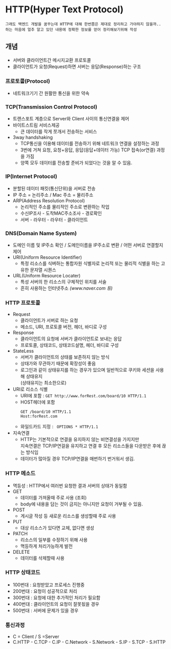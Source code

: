 # HTTP(Hyper Text Protocol)
```
그래도 백엔드 개발을 꿈꾸는데 HTTP에 대해 한번쯤은 제대로 정리하고 가야하지 않을까..
하는 마음에 얼추 알고 있던 내용에 정확한 정보를 얻어 정리해보기위해 작성
```


## 개념
* 서버와 클라이언트간 메시지교환 프로토콜
* 클라이언트가 요청(Request)하면 서버는 응답(Response)하는 구조

### 프로토콜(Protocol)
* 네트워크기기 간 원활한 통신을 위한 약속

### TCP(Transmission Control Protocol)
* 트랜스포트 계층으로 Server와 Client 사이의 통신연결을 제어
* 바이트스트림 서비스제공
  - 큰 데이터를 작게 쪼개서 전송하는 서비스
* 3way handshaking
  - TCP통신을 이용해 데이터를 전송하기 위해 네트워크 연결을 설정하는 과정
  - 3번에 거쳐 요청, 요청+응답, 응답(응답+데이터 가능) TCP 접속(or연결) 과정을 가짐
  - 양쪽 모두 데이터를 전송할 준비가 되었다는 것을 알 수 있음.

### IP(Internet Protocol)
* 분할된 데이터 패킷(통신단위)을 서버로 전송
* IP 주소 = 논리주소 / Mac 주소 = 물리주소
* ARP(Address Resolution Protocol)
  - 논리적인 주소를 물리적인 주소로 변환하는 작업
  - 수신IP조사 - 도착MAC주소조사 - 경로확인
  - 서버 - 라우터 - 라우터 - 클라이언트

### DNS(Domain Name System)
* 도메인 이름 및 IP주소 확인 / 도메인이름을 IP주소로 변환 / 어떤 서버로 연결할지 제어
* URI(Uniform Resource Identifier)
  - 특정 리소스를 식벼하는 통합자원 식별자로 논리적 또는 물리적 식별을 하는 고유한 문자열 시퀀스 
* URL(Uniform Resource Locater)
  - 특성 서버의 한 리소스의 구체적인 위치를 서술
  - 흔히 사용하는 인터넷주소 _(<k>www<k>.naver.com 등)_

### HTTP 프로토콜
* Request 
  - 클라이언트가 서버로 하는 요청
  - 메소드, URI, 프로토콜 버전, 헤더, 바디로 구성
* Response  
  - 클라이언트의 요청에 서버가 클라이언트로 보내는 응답
  - 프로토콜, 상태코드, 상태코드설명, 헤더, 바디로 구성
* StateLess
  - 서버가 클라이언트의 상태를 보존하지 않는 방식
  - 상태가와 무관하기 때문에 확장성이 좋음
  - 로그인과 같이 상태유지를 하는 경우가 있으며 일반적으로 쿠키와 세션을 사용해 상태유지   
    (상태유지는 최소한으로)
* URI로 리소스 식별
  - URI에 포함 : ```GET http://www.forRest.com/board/10 HTTP/1.1 ```
  - HOST헤더에 포함 
    ```
    GET /board/10 HTTP/1.1
    Host:forRest.com
    ```
  - 와일드카드 지정 : ``` OPTIONS * HTTP/1.1```
* 지속연결
  - HTTP는 기본적으로 연결을 유지하지 않는 비연결성을 가지지만   
  지속연결은 TCP/IP연걸을 유지하고 연결 후 모든 리소스들을 다운받은 후에 끊는 방식임
  - 데이터가 많아질 경우 TCP/IP연결을 매번하기 번거워서 생김.
 
### HTTP 메소드
* 멱등성 : HTTP에서 여러번 요청한 결과 서버의 상태가 동일함
* GET
  - 데이터를 가져올때 주로 사용 (조회)
  - body에 내용을 담는 것이 금지는 아니지만 요청이 거부될 수 있음.
* POST
  - 게시글 작성 등 새로운 리소스를 생성할때 주로 사용
* PUT
  - 대상 리소스가 있다면 교체, 없다면 생성
* PATCH
  - 리소스의 일부를 수정하기 위해 사용
  - 멱등하게 처리가능하게 발전
* DELETE
  - 데이터를 삭제할때 사용
  
### HTTP 상태코드
  * 100번대 : 요청받았고 프로세스 진행중
  * 200번대 : 요청이 성공적으로 처리
  * 300번대 : 요청에 대한 추가적인 처리가 필요함 
  * 400번대 : 클라이언트의 요청이 잘못됬을 경우
  * 500번대 : 서버에 문제가 있을 경우
  
  

### 통신과정
*  C = Client / S =Server
*  C.HTTP - C.TCP - C.IP - C.Network - S.Network - S.IP - S.TCP - S.HTTP
